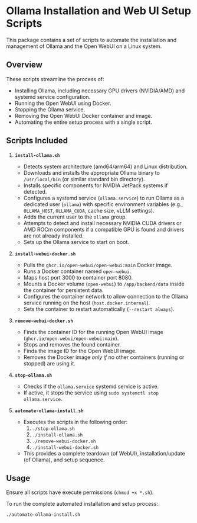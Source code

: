 # Ollama Installation and Web UI Setup Scripts

This package contains a set of scripts to automate the installation and management of Ollama and the Open WebUI on a Linux system.

## Overview

These scripts streamline the process of:
* Installing Ollama, including necessary GPU drivers (NVIDIA/AMD) and systemd service configuration.
* Running the Open WebUI using Docker.
* Stopping the Ollama service.
* Removing the Open WebUI Docker container and image.
* Automating the entire setup process with a single script.

## Scripts Included

1.  **`install-ollama.sh`**
    * Detects system architecture (amd64/arm64) and Linux distribution.
    * Downloads and installs the appropriate Ollama binary to `/usr/local/bin` (or similar standard bin directory).
    * Installs specific components for NVIDIA JetPack systems if detected.
    * Configures a systemd service (`ollama.service`) to run Ollama as a dedicated user (`ollama`) with specific environment variables (e.g., `OLLAMA_HOST`, `OLLAMA_CUDA`, cache size, vLLM settings).
    * Adds the current user to the `ollama` group.
    * Attempts to detect and install necessary NVIDIA CUDA drivers or AMD ROCm components if a compatible GPU is found and drivers are not already installed.
    * Sets up the Ollama service to start on boot.

2.  **`install-webui-docker.sh`**
    * Pulls the `ghcr.io/open-webui/open-webui:main` Docker image.
    * Runs a Docker container named `open-webui`.
    * Maps host port 3000 to container port 8080.
    * Mounts a Docker volume (`open-webui`) to `/app/backend/data` inside the container for persistent data.
    * Configures the container network to allow connection to the Ollama service running on the host (`host.docker.internal`).
    * Sets the container to restart automatically (`--restart always`).

3.  **`remove-webui-docker.sh`**
    * Finds the container ID for the running Open WebUI image (`ghcr.io/open-webui/open-webui:main`).
    * Stops and removes the found container.
    * Finds the image ID for the Open WebUI image.
    * Removes the Docker image *only if* no other containers (running or stopped) are using it.

4.  **`stop-ollama.sh`**
    * Checks if the `ollama.service` systemd service is active.
    * If active, it stops the service using `sudo systemctl stop ollama.service`.

5.  **`automate-ollama-install.sh`**
    * Executes the scripts in the following order:
        1.  `./stop-ollama.sh`
        2.  `./install-ollama.sh`
        3.  `./remove-webui-docker.sh`
        4.  `./install-webui-docker.sh`
    * This provides a complete teardown (of WebUI), installation/update (of Ollama), and setup sequence.

## Usage

Ensure all scripts have execute permissions (`chmod +x *.sh`).

To run the complete automated installation and setup process:

```bash
./automate-ollama-install.sh